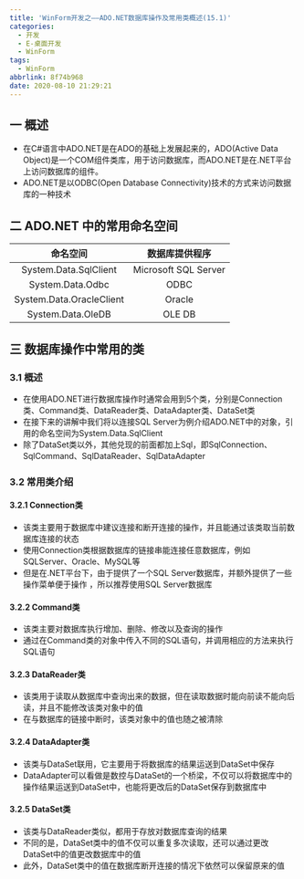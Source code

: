 ```yaml
---
title: 'WinForm开发之——ADO.NET数据库操作及常用类概述(15.1)'
categories:
  - 开发
  - E-桌面开发
  - WinForm
tags:
  - WinForm
abbrlink: 8f74b968
date: 2020-08-10 21:29:21
---
```

## 一 概述

* 在C#语言中ADO.NET是在ADO的基础上发展起来的，ADO(Active Data Object)是一个COM组件类库，用于访问数据库，而ADO.NET是在.NET平台上访问数据库的组件。
* ADO.NET是以ODBC(Open Database Connectivity)技术的方式来访问数据库的一种技术

<!--more-->

## 二  ADO.NET 中的常用命名空间 

|         命名空间         |    数据库提供程序    |
| :----------------------: | :------------------: |
|  System.Data.SqlClient   | Microsoft SQL Server |
|     System.Data.Odbc     |         ODBC         |
| System.Data.OracleClient |        Oracle        |
|    System.Data.OleDB     |        OLE DB        |

## 三 数据库操作中常用的类

### 3.1 概述

* 在使用ADO.NET进行数据库操作时通常会用到5个类，分别是Connection类、Command类、DataReader类、DataAdapter类、DataSet类
* 在接下来的讲解中我们将以连接SQL Server为例介绍ADO.NET中的对象，引用的命名空间为System.Data.SqlClient
* 除了DataSet类以外，其他兑现的前面都加上Sql，即SqlConnection、SqlCommand、SqlDataReader、SqlDataAdapter

### 3.2  常用类介绍

#### 3.2.1 Connection类

* 该类主要用于数据库中建议连接和断开连接的操作，并且能通过该类取当前数据库连接的状态
* 使用Connection类根据数据库的链接串能连接任意数据库，例如SQLServer、Oracle、MySQL等
* 但是在.NET平台下，由于提供了一个SQL Server数据库，并额外提供了一些操作菜单便于操作 ，所以推荐使用SQL Server数据库

#### 3.2.2 Command类

* 该类主要对数据库执行增加、删除、修改以及查询的操作
* 通过在Command类的对象中传入不同的SQL语句，并调用相应的方法来执行SQL语句

#### 3.2.3 DataReader类

* 该类用于读取从数据库中查询出来的数据，但在读取数据时能向前读不能向后读，并且不能修改该类对象中的值
* 在与数据库的链接中断时，该类对象中的值也随之被清除

#### 3.2.4 DataAdapter类

* 该类与DataSet联用，它主要用于将数据库的结果运送到DataSet中保存
* DataAdapter可以看做是数控与DataSet的一个桥梁，不仅可以将数据库中的操作结果运送到DataSet中，也能将更改后的DataSet保存到数据库中

#### 3.2.5 DataSet类

* 该类与DataReader类似，都用于存放对数据库查询的结果
* 不同的是，DataSet类中的值不仅可以重复多次读取，还可以通过更改DataSet中的值更改数据库中的值
* 此外，DataSet类中的值在数据库断开连接的情况下依然可以保留原来的值



